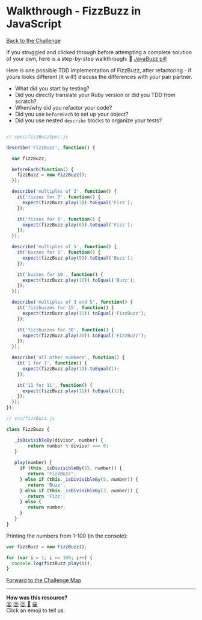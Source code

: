 # Walkthrough - FizzBuzz in JavaScript

[Back to the Challenge](../fizzbuzz_in_javascript.md)

If you struggled and clicked through before attempting a complete solution of your own, here is a step-by-step walkthrough: :pill: [JavaBuzz pill](/pills/javascript&JasminePill.md)

Here is one possible TDD implementation of FizzBuzz, after refactoring - if yours looks different (it will!) discuss the differences with your pair partner.

- What did you start by testing?
- Did you directly translate your Ruby version or did you TDD from scratch?
- When/why did you refactor your code?
- Did you use `beforeEach` to set up your object?
- Did you use nested `describe` blocks to organize your tests?

```javascript

// spec/fizzBuzzSpec.js

describe('FizzBuzz', function() {

  var fizzBuzz;

  beforeEach(function() {
    fizzBuzz = new FizzBuzz();
  });

  describe('multiples of 3', function() {
    it('fizzes for 3', function() {
      expect(fizzBuzz.play(3)).toEqual('Fizz');
    });

    it('fizzes for 6', function() {
      expect(fizzBuzz.play(6)).toEqual('Fizz');
    });
  });

  describe('multiples of 5', function() {
    it('buzzes for 5', function() {
      expect(fizzBuzz.play(5)).toEqual('Buzz');
    });

    it('buzzes for 10', function() {
      expect(fizzBuzz.play(10)).toEqual('Buzz');
    });
  });

  describe('multiples of 3 and 5', function() {
    it('fizzbuzzes for 15', function() {
      expect(fizzBuzz.play(15)).toEqual('FizzBuzz');
    });

    it('fizzbuzzes for 30', function() {
      expect(fizzBuzz.play(30)).toEqual('FizzBuzz');
    });
  });

  describe('all other numbers', function() {
    it('1 for 1', function() {
      expect(fizzBuzz.play(1)).toEqual(1);
    });

    it('11 for 11', function() {
      expect(fizzBuzz.play(11)).toEqual(11);
    });
  });
});

// src/fizzBuzz.js

class FizzBuzz {

   _isDivisibleBy(divisor, number) {
        return number % divisor === 0;
   }
   
   play(number) {
     if (this._isDivisibleBy(15, number)) {
        return 'FizzBuzz';
     } else if (this._isDivisibleBy(5, number)) {
        return 'Buzz';
     } else if (this._isDivisibleBy(3, number)) {
        return 'Fizz';
     } else {
        return number;
     }
   }
}


```

Printing the numbers from 1-100 (in the console):

```javascript
var fizzBuzz = new FizzBuzz();

for (var i = 1; i <= 100; i++) {
  console.log(fizzBuzz.play(i));
}
```

[Forward to the Challenge Map](../README.md)

<!-- BEGIN GENERATED SECTION DO NOT EDIT -->

---

**How was this resource?**  
[😫](https://airtable.com/shrUJ3t7KLMqVRFKR?prefill_Repository=course&prefill_File=thermostat_es6/walkthroughs/fizzbuzz_in_javascript.md&prefill_Sentiment=😫) [😕](https://airtable.com/shrUJ3t7KLMqVRFKR?prefill_Repository=course&prefill_File=thermostat_es6/walkthroughs/fizzbuzz_in_javascript.md&prefill_Sentiment=😕) [😐](https://airtable.com/shrUJ3t7KLMqVRFKR?prefill_Repository=course&prefill_File=thermostat_es6/walkthroughs/fizzbuzz_in_javascript.md&prefill_Sentiment=😐) [🙂](https://airtable.com/shrUJ3t7KLMqVRFKR?prefill_Repository=course&prefill_File=thermostat_es6/walkthroughs/fizzbuzz_in_javascript.md&prefill_Sentiment=🙂) [😀](https://airtable.com/shrUJ3t7KLMqVRFKR?prefill_Repository=course&prefill_File=thermostat_es6/walkthroughs/fizzbuzz_in_javascript.md&prefill_Sentiment=😀)  
Click an emoji to tell us.

<!-- END GENERATED SECTION DO NOT EDIT -->
